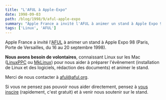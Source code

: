 ```yaml
---
title: "L'AFUL à Apple-Expo"
date: 1998-09-03
path: /blog/1998/9/aful-apple-expo
summary: "Apple France a invité l'AFUL à animer un stand à Apple Expo 98 (Paris, Porte de Versailles, du 16 au 20 septembre 1998)."
tags: ['Linux', 'AFUL']
---
```


<P>
Apple France a invité l'<A HREF="http://www.aful.org/">AFUL</A> à animer
un stand à <A HRF="http://www.apple.fr">Apple Expo 98</A> (Paris, Porte
de Versailles, du 16 au 20 septembre 1998).
</P>

<P>
<B>Nous avons besoin de volontaires</B>, connaissant Linux sur les Mac
(<A HREF="http://www.linuxppc.org/">LinuxPPC</A> ou
<A HREF="http://www.mklinux.org/">MkLinux</A>) pour nous aider à préparer
l'évênement (installation de Linux et des logiciels, rédaction
des documents) et animer le stand.
</P>

<P>
Merci de nous contacter à <A HREF="mailto:aful@aful.org">aful@aful.org</A>.
</P>

<P>
Si vous ne pensez pas pouvoir nous aider directement, pensez à
<A HREF="http://www.apple.fr/flexmail/badgeform.html">vous inscire</A>
(rapidement, c'est gratuit) et à venir nous soutenir sur le stand.
</P>


